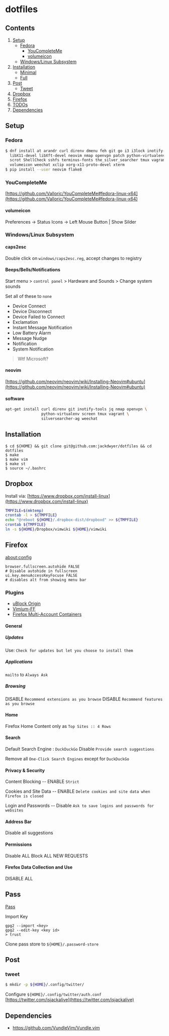 # dotfiles
## Contents
1. [Setup](#setup)
    - [Fedora](#fedora)
        - [YouCompleteMe](#youcompleteme)
        - [volumeicon](#volumeicon)
    - [Windows/Linux Subsystem](#windowslinux-subsystem)
2. [Installation](#installation)
    - [Minimal](#minimal)
    - [Full](#full)
3. [Post](#post)
    - [Tweet](#tweet)
4. [Dropbox](#dropbox)
6. [Firefox](#firefox)
6. [TODOs](#todos)
7. [Dependencies](#dependencies)


## Setup
### Fedora
```bash
$ dnf install at arandr curl direnv dmenu feh git go i3 i3lock inotify-tools jq \
  libX11-devel libXft-devel neovim nmap openvpn patch python-virtualenv screen \
  scrot ShellCheck sshfs terminus-fonts the_silver_searcher tmux vagrant \
  volumeicon weechat xclip xorg-x11-proto-devel xterm
$ pip install --user neovim flake8
```

### YouCompleteMe
[https://github.com/Valloric/YouCompleteMe#fedora-linux-x64](https://github.com/Valloric/YouCompleteMe#fedora-linux-x64)

#### volumeicon
Preferences -> Status Icons -> Left Mouse Button | Show Silder

### Windows/Linux Subsystem
#### caps2esc
Double click on `windows/caps2esc.reg`, accept changes to registry

#### Beeps/Bells/Notifications
Start menu > `control panel` > Hardware and Sounds > Change system sounds

Set all of these to `none`

- Device Connect
- Device Disconnect
- Device Failed to Connect
- Exclamation
- Instant Message Notification
- Low Battery Alarm
- Message Nudge
- Notification
- System Notification
> Wtf Microsoft?

#### neovim
[https://github.com/neovim/neovim/wiki/Installing-Neovim#ubuntu](https://github.com/neovim/neovim/wiki/Installing-Neovim#ubuntu)

#### software
```bash
apt-get install curl direnv git inotify-tools jq nmap openvpn \
                python-virtualenv screen tmux vagrant \
                silversearcher-ag weechat
```

## Installation
```
$ cd ${HOME} && git clone git@github.com:jackdwyer/dotfiles && cd dotfiles
$ make
$ make vim
$ make st
$ source ~/.bashrc
```
## Dropbox
Install via: [https://www.dropbox.com/install-linux](https://www.dropbox.com/install-linux)
```bash
TMPFILE=$(mktemp)
crontab -l > ${TMPFILE}
echo "@reboot ${HOME}/.dropbox-dist/dropboxd" >> ${TMPFILE}
crontab ${TMPFILE}
ln -s ${HOME}/Dropbox/vimwiki ${HOME}/vimwiki
```

## Firefox
[about:config](about:config)
```
browser.fullscreen.autohide FALSE
# Disable autohide in fullscreen
ui.key.menuAccessKeyFocuse FALSE
# disables alt from showing menu bar
```
### Plugins
- [uBlock Origin](https://addons.mozilla.org/en-US/firefox/addon/ublock-origin/)
- [Vimium-FF](https://addons.mozilla.org/en-US/firefox/addon/vimium-ff/)
- [Firefox Multi-Account Containers](https://addons.mozilla.org/en-US/firefox/addon/multi-account-containers/)


#### General
##### Updates
Use: `Check for updates but let you choose to install them`

##### Applications

`mailto` to `Always Ask` 

##### Browsing
DISABLE `Recommend extensions as you browse`
DISABLE `Recommend features as you browse`

#### Home
Firefox Home Content only as `Top Sites :: 4 Rows`

#### Search
Default Search Engine : `DuckDuckGo`
Disable `Provide search suggestions`

Remove all `One-Click Search Engines` except for `DuckDuckGo`

#### Privacy & Security
Content Blocking -- ENABLE `Strict`

Cookies and Site Data -- ENABLE `Delete cookies and site data when Firefox is closed`

Login and Passwords -- Disable `Ask to save logins and passwords for websites`

#### Address Bar
Disable all suggestions

#### Permissions
Disable ALL
Block ALL NEW REQUESTS

#### Firefox Data Collection and Use
DISABLE ALL


## Pass
[Pass](https://www.passwordstore.org/)

Import Key
```
gpg2 --import <key>
gpg2 --edit-key <key id>
> trust
```

Clone pass store to `${HOME}/.password-store`


## Post
### tweet
```bash
$ mkdir -p ${HOME}/.config/twitter/
```
Configure `${HOME}/.config/twitter/auth.conf`
[https://twitter.com/isjackalive](https://twitter.com/isjackalive)


## Dependencies
 - https://github.com/VundleVim/Vundle.vim
